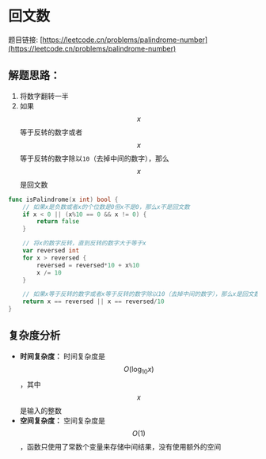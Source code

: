 # 回文数

题目链接: [https://leetcode.cn/problems/palindrome-number](https://leetcode.cn/problems/palindrome-number)

## 解题思路：

1. 将数字翻转一半
2. 如果 $$x$$ 等于反转的数字或者 $$x$$ 等于反转的数字除以`10`（去掉中间的数字），那么 $$x$$ 是回文数

```go
func isPalindrome(x int) bool {
	// 如果x是负数或者x的个位数是0但x不是0，那么x不是回文数
	if x < 0 || (x%10 == 0 && x != 0) {
		return false
	}

	// 将x的数字反转，直到反转的数字大于等于x
	var reversed int
	for x > reversed {
		reversed = reversed*10 + x%10
		x /= 10
	}

	// 如果x等于反转的数字或者x等于反转的数字除以10（去掉中间的数字），那么x是回文数
	return x == reversed || x == reversed/10
}
```

## 复杂度分析

- **时间复杂度：** 时间复杂度是 $$O(\log_{10} x)$$，其中 $$x$$ 是输入的整数
- **空间复杂度：** 空间复杂度是 $$O(1)$$，函数只使用了常数个变量来存储中间结果，没有使用额外的空间
